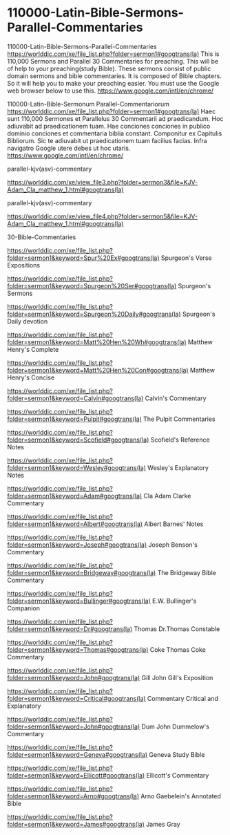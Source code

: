 # 110000-Latin-Bible-Sermons-Parallel-Commentaries
110000-Latin-Bible-Sermons-Parallel-Commentaries
https://worlddic.com/xe/file_list.php?folder=sermon1#googtrans(la) 
This is 110,000 Sermons and Parallel 30 Commentaries for preaching. 
This will be of help to your preaching(study Bible). 
These sermons consist of public domain sermons and bible commentaries. 
It is composed of Bible chapters. 
So it will help you to make your preaching easier.
You must use the Google web browser below to use this.
https://www.google.com/intl/en/chrome/

110000-Latin-Bible-Sermonum Parallel-Commentariorum
https://worlddic.com/xe/file_list.php?folder=sermon1#googtrans(la)
Haec sunt 110,000 Sermones et Parallelus 30 Commentarii ad praedicandum.
Hoc adiuvabit ad praedicationem tuam.
Hae conciones conciones in publico dominio conciones et commentaria biblia constant.
Componitur ex Capitulis Bibliorum.
Sic te adiuvabit ut praedicationem tuam facilius facias.
Infra navigatro Google utere debes ut hoc utaris.
https://www.google.com/intl/en/chrome/


parallel-kjv(asv)-commentary

https://worlddic.com/xe/view_file3.php?folder=sermon3&file=KJV-Adam_Cla_matthew_1.html#googtrans(la) 

parallel-kjv(asv)-commentary

https://worlddic.com/xe/view_file4.php?folder=sermon5&file=KJV-Adam_Cla_matthew_1.html#googtrans(la)

30-Bible-Commentaries

 https://worlddic.com/xe/file_list.php?folder=sermon1&keyword=Spur%20Ex#googtrans(la) Spurgeon's Verse Expositions 
 
 https://worlddic.com/xe/file_list.php?folder=sermon1&keyword=Spurgeon%20Ser#googtrans(la) Spurgeon's Sermons 
 
 https://worlddic.com/xe/file_list.php?folder=sermon1&keyword=Spurgeon%20Daily#googtrans(la) Spurgeon's Daily devotion 
 
 https://worlddic.com/xe/file_list.php?folder=sermon1&keyword=Matt%20Hen%20Wh#googtrans(la) Matthew Henry's Complete 
 
 https://worlddic.com/xe/file_list.php?folder=sermon1&keyword=Matt%20Hen%20Con#googtrans(la) Matthew Henry's Concise 


 https://worlddic.com/xe/file_list.php?folder=sermon1&keyword=Calvin#googtrans(la) Calvin's Commentary  
 
 https://worlddic.com/xe/file_list.php?folder=sermon1&keyword=Pulpit#googtrans(la) The Pulpit Commentaries 
 
 https://worlddic.com/xe/file_list.php?folder=sermon1&keyword=Scofield#googtrans(la) Scofield's Reference Notes  
 
 https://worlddic.com/xe/file_list.php?folder=sermon1&keyword=Wesley#googtrans(la) Wesley's Explanatory Notes 
 
 https://worlddic.com/xe/file_list.php?folder=sermon1&keyword=Adam#googtrans(la) Cla Adam Clarke Commentary 
 

 https://worlddic.com/xe/file_list.php?folder=sermon1&keyword=Albert#googtrans(la) Albert Barnes' Notes 
 
 https://worlddic.com/xe/file_list.php?folder=sermon1&keyword=Joseph#googtrans(la) Joseph Benson's Commentary 
 
 https://worlddic.com/xe/file_list.php?folder=sermon1&keyword=Bridgeway#googtrans(la) The Bridgeway Bible Commentary 
 
 https://worlddic.com/xe/file_list.php?folder=sermon1&keyword=Bullinger#googtrans(la) E.W. Bullinger's Companion 
 
 https://worlddic.com/xe/file_list.php?folder=sermon1&keyword=Dr#googtrans(la) Thomas Dr.Thomas Constable 
 
 
 https://worlddic.com/xe/file_list.php?folder=sermon1&keyword=Thomas#googtrans(la) Coke Thomas Coke Commentary 
 
 https://worlddic.com/xe/file_list.php?folder=sermon1&keyword=John#googtrans(la) Gill John Gill's Exposition 
 
 https://worlddic.com/xe/file_list.php?folder=sermon1&keyword=Critical#googtrans(la) Commentary Critical and Explanatory 
 
 https://worlddic.com/xe/file_list.php?folder=sermon1&keyword=John#googtrans(la) Dum John Dummelow's Commentary 
 
 https://worlddic.com/xe/file_list.php?folder=sermon1&keyword=Geneva#googtrans(la) Geneva Study Bible 
 
 
 https://worlddic.com/xe/file_list.php?folder=sermon1&keyword=Ellicott#googtrans(la) Ellicott's Commentary 
 
 https://worlddic.com/xe/file_list.php?folder=sermon1&keyword=Arno#googtrans(la) Arno Gaebelein's Annotated Bible 
 
 https://worlddic.com/xe/file_list.php?folder=sermon1&keyword=James#googtrans(la) James Gray 
 
 
